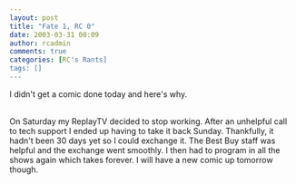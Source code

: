 ```yaml
---
layout: post
title: "Fate 1, RC 0"
date: 2003-03-31 00:09
author: rcadmin
comments: true
categories: [RC's Rants]
tags: []
---
```

I didn't get a comic done today and here's why.
<br />

<br />
On Saturday my ReplayTV decided to stop working. After an unhelpful call to tech support I ended up having to take it back Sunday. Thankfully, it hadn't been 30 days yet so I could exchange it. The Best Buy staff was helpful and the exchange went smoothly. I then had to program in all the shows again which takes forever. I will have a new comic up tomorrow though.
